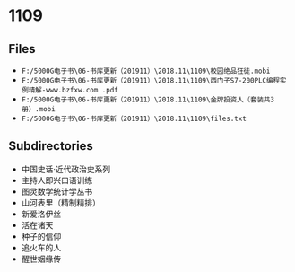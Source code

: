 # 1109

## Files

- `F:/5000G电子书\06-书库更新（201911）\2018.11\1109\校园绝品狂徒.mobi`
- `F:/5000G电子书\06-书库更新（201911）\2018.11\1109\西门子S7-200PLC编程实例精解-www.bzfxw.com .pdf`
- `F:/5000G电子书\06-书库更新（201911）\2018.11\1109\金牌投资人（套装共3册）.mobi`
- `F:/5000G电子书\06-书库更新（201911）\2018.11\1109\files.txt`

## Subdirectories

- 中国史话·近代政治史系列
- 主持人即兴口语训练
- 图灵数学统计学丛书
- 山河表里（精制精排）
- 新爱洛伊丝
- 活在诸天
- 种子的信仰
- 追火车的人
- 醒世姻缘传
